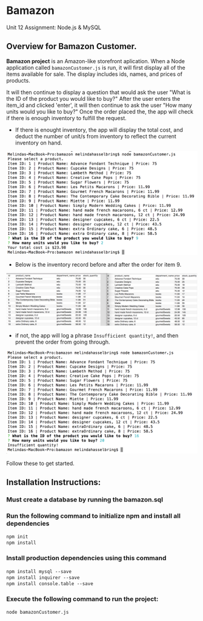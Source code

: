 # Bamazon
Unit 12 Assignment: Node.js & MySQL


## Overview for Bamazon Customer.

**Bamazon project** is an Amazon-like storefront aplication. When a Node application called `bamazonCustomer.js` is run, it will first display all of the items available for sale. The display includes ids, names, and prices of products.  


It will then continue to display a question that would ask the user "What is the ID of the product you would like to buy?"  After the user enters the item_id and clicked 'enter', it will then continue to ask the user "How many units would you like to buy?" Once the order placed the, the app will check if there is enough inventory to fulfill the request.


* If there is enought inventory, the app will display the total cost, and deduct the number of unit/s from inventory to reflect the current inventory on hand.

![Order successful](./images/orderSuccess.png)


* Below is the inventory record before and after the order for item 9.

![Inventory for item 9 was depleted by 2.](./images/inventory.png)

* if not, the app will log a phrase  `Insufficient quantity!`, and then prevent the order from going through.     

![Order failed - Insufficient Inventory](./images/orderFailed.png)


Follow these to get started.

## Installation Instructions:

### Must create a database by running the bamazon.sql

### Run the following command to initialize npm and install all dependencies
    npm init
    npm install

### Install production dependencies using this command
    npm install mysql --save
    npm install inquirer --save
    npm install console.table --save


### Execute the following command to run the project:
    node bamazonCustomer.js


